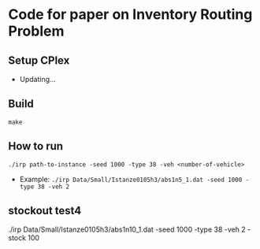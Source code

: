# Code for paper on Inventory Routing Problem

## Setup CPlex
- Updating...

## Build
```
make
```
## How to run
```
./irp path-to-instance -seed 1000 -type 38 -veh <number-of-vehicle>
```

- Example: `./irp Data/Small/Istanze0105h3/abs1n5_1.dat -seed 1000 -type 38 -veh 2`

## stockout test4
./irp Data/Small/Istanze0105h3/abs1n10_1.dat -seed 1000 -type 38 -veh 2 -stock 100